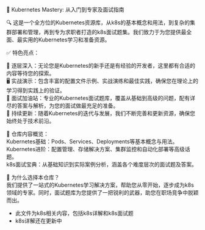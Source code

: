 🚢 Kubernetes Mastery: 从入门到专家及面试指南

🔍 这是一个全方位的Kubernetes资源库，从k8s的基本概念和用法，到复杂的集群部署和管理，再到专为求职者打造的k8s面试题集。我们致力于为您提供最全面、最实用的Kubernetes学习和准备资源。

✅ 特色亮点：

🌱 逐层深入：无论您是Kubernetes的新手还是有经验的开发者，这里都有合适的内容等待您的探索。<br>
🖥️ 实战演示：包含丰富的配置文件示例、实战演练和最佳实践，确保您在理论上的学习得到实践上的验证。<br>
💼 面试加油站：专业的Kubernetes面试题库，覆盖从基础到高级的问题，配有详尽的答案与解析，为您的面试做最充足的准备。<br>
🔄 持续更新：随着Kubernetes的迭代与发展，我们不断完善和更新资源，确保您始终处于技术前沿。<br>

🔗 仓库内容概览：<br>
Kubernetes基础：Pods、Services、Deployments等基本概念与用法。<br>
Kubernetes进阶：配置管理、存储解决方案、集群监控和自动化部署等高级话题。<br>
k8s面试宝典：从基础知识到实际案例分析，涵盖各个难度层次的面试题及答案。<br>

🚀 为什么选择本仓库？<br>
我们提供了一站式的Kubernetes学习解决方案，帮助您从零开始，逐步成为k8s领域的专家。同时，面试题库为您提供了一把锐利的武器，助您在职场竞争中脱颖而出。<br>


- 此文件为k8s相关内容，包括k8s详解和k8s面试题
- k8s详解还在更新中
